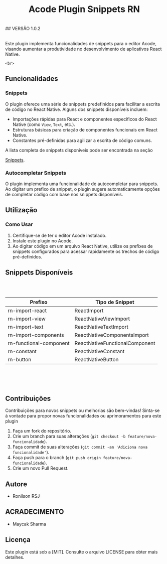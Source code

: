
<h1 align="center"> Acode Plugin Snippets RN </h1>


<br>
## VERSÂO  1.0.2
<br>
<br>

Este plugin implementa funcionalidades de snippets para o editor Acode, visando aumentar a produtividade no desenvolvimento de aplicativos React Native.



 `<br>` 
 <br>
## Funcionalidades

### Snippets

O plugin oferece uma série de snippets predefinidos para facilitar a escrita de código no React Native. Alguns dos snippets disponíveis incluem:

- Importações rápidas para React e componentes específicos do React Native (como `View`, `Text`, etc.).
- Estruturas básicas para criação de componentes funcionais em React Native.
- Constantes pré-definidas para agilizar a escrita de código comuns.

A lista completa de snippets disponíveis pode ser encontrada na seção

[Snippets](#snippets).

### Autocompletar Snippets

O plugin implementa uma funcionalidade de autocompletar para snippets. Ao digitar um prefixo de snippet, o plugin sugere automaticamente opções de completar código com base nos snippets disponíveis.

## Utilização

### Como Usar

1. Certifique-se de ter o editor Acode instalado.
2. Instale este plugin no Acode.
3. Ao digitar código em um arquivo React Native, utilize os prefixes de snippets configurados para acessar rapidamente os trechos de código pré-definidos.

## Snippets Disponíveis
<br>
<br>

| Prefixo                  | Tipo de Snippet                       |
|--------------------------|---------------------------------------|
| rn-import-react          | ReactImport                           |
| rn-import-view           | ReactNativeViewImport                 |
| rn-import-text           | ReactNativeTextImport                 |
| rn-import-components     | ReactNativeComponentsImport           |
| rn-functional-component  | ReactNativeFunctionalComponent        |
| rn-constant              | ReactNativeConstant                   |
| rn-button                | ReactNativeButton                     |

<br>
<br>
<br>


## Contribuições

Contribuições para novos snippets ou melhorias são bem-vindas! Sinta-se à vontade para propor novas funcionalidades ou aprimoramentos para este plugin

1. Faça um fork do repositório.
2. Crie um branch para suas alterações (`git checkout -b feature/nova-funcionalidade`).
3. Faça commit de suas alterações (`git commit -am 'Adiciona nova funcionalidade'`).
4. Faça push para o branch (`git push origin feature/nova-funcionalidade`).
5. Crie um novo Pull Request.

## Autore

- Ronilson RSJ

## ACRADECIMENTO
 - Maycak Sharma


## Licença

Este plugin está sob a [MIT]. Consulte o arquivo LICENSE para obter mais detalhes.

<script type="text/javascript" src="https://cdnjs.buymeacoffee.com/1.0.0/button.prod.min.js" data-name="bmc-button" data-slug="ronilsonstj" data-color="#FFDD00" data-emoji="☕"  data-font="Bree" data-text="Buy me a coffee" data-outline-color="#000000" data-font-color="#000000" data-coffee-color="#ffffff" ></script>

